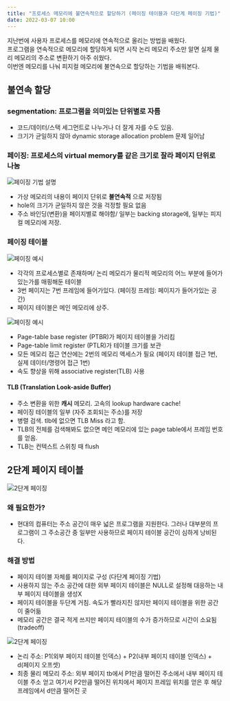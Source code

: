 ```yaml
---
title: "프로세스 메모리에 불연속적으로 할당하기 (페이징 테이블과 다단계 페이징 기법)"
date: 2022-03-07 10:00
---
```


지난번에 사용자 프로세스를 메모리에 연속적으로 올리는 방법을 배웠다.  
프로그램을 연속적으로 메모리에 할당하게 되면 시작 논리 메모리 주소만 알면 실제 물리 메모리의 주소로 변환하기 아주 쉬웠다.  
이번엔 메모리를 나눠 피지컬 메모리에 불연속으로 할당하는 기법을 배워본다.

## 불연속 할당

### segmentation: 프로그램을 의미있는 단위별로 자름

- 코드/데이터/스택 세그먼트로 나누거나 더 잘게 자를 수도 있음.
- 크기가 균일하지 않아 dynamic storage allocation problem 문제 일어남

### 페이징: 프로세스의 virtual memory를 같은 크기로 잘라 페이지 단위로 나눔

![페이징 기법 설명](/images/blog/cs/osmm6.png)

- 가상 메모리의 내용이 페이지 단위로 **불연속적** 으로 저장됨
- hole의 크기가 균일하지 않은 것을 걱정할 필요 없음
- 주소 바인딩(변환)을 페이지별로 해야함/ 일부는 backing storage에, 일부는 피지컬 메모리에 저장.

### 페이징 테이블

![페이징 예시](/images/blog/cs/osmm8.png)

- 각각의 프로세스별로 존재하며/ 논리 메모리가 물리적 메모리의 어느 부분에 들어가 있는가를 매핑해둔 테이블
- 3번 페이지는 7번 프레임에 들어가있다. (페이징 프레임: 페이지가 들어가있는 공간)
- 페이지 테이블은 메인 메모리에 상주.

![페이징 예시](/images/blog/cs/osmm10.png)

- Page-table base register (PTBR)가 페이지 테이블을 가리킴
- Page-table limit register (PTLR)가 테이블 크기를 보관
- 모든 메모리 접근 연산에는 2번의 메모리 액세스가 필요 (페이지 테이블 접근 1번, 실제 데이터/명령어 접근 1번)
- 속도 향상을 위해 associative register(TLB) 사용
  
#### TLB (Translation Look-aside Buffer)

- 주소 변환을 위한 **캐시** 메모리. 고속의 lookup hardware cache!
- 페이징 테이블의 일부 (자주 조회되는 주소)를 저장
- 병렬 검색. tlb에 없으면 TLB Miss 라고 함.
- TLB의 전체를 검색해봐도 없으면 메인 메모리에 있는 page table에서 프레임 번호를 얻음.
- TLB는 컨텍스트 스위칭 때 flush

## 2단계 페이지 테이블

![2단계 페이징](/images/blog/cs/osmm11.png)

### 왜 필요한가?

- 현대의 컴퓨터는 주소 공간이 매우 넓은 프로그램을 지원한다. 그러나 대부분의 프로그램이 그 주소공간 중 일부만 사용하므로 페이지 테이블 공간이 심하게 낭비된다.

### 해결 방법

- 페이지 테이블 자체를 페이지로 구성 (다단계 페이징 기법)
- 사용하지 않는 주소 공간에 대한 외부 페이지 테이블은 NULL로 설정해 대응하는 내부 페이지 테이블을 생성X
- 페이지 테이블을 두단계 거침. 속도가 빨라지진 않지만 페이지 테이블을 위한 공간이 줄어듦
- 메모리 공간은 결국 적게 쓰지만 페이지 테이블의 수가 증가하므로 시간이 소요됨 (tradeoff)  

![2단계 페이징](/images/blog/cs/osmm7.png)

- 논리 주소: P1(외부 페이지 테이블 인덱스) + P2(내부 페이지 테이블 인덱스) + d(페이지 오프셋)
- 최종 물리 메모리 주소: 외부 페이지 tb에서 P1만큼 떨어진 주소에서 내부 페이지 테이블 주소 얻고 여기서 P2만큼 떨어진 위치에서 페이지 프레임 위치를 얻은 후 해당 프레임에서 d만큼 떨어진 곳